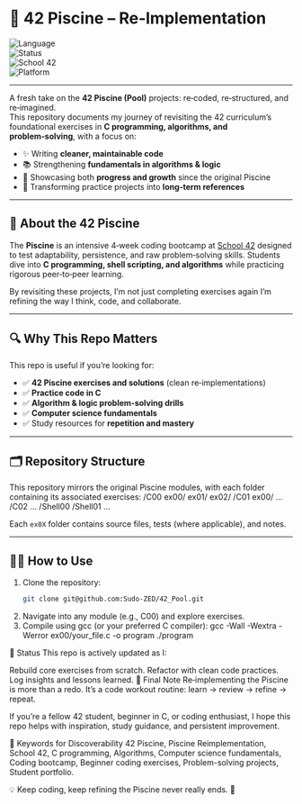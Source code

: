 # 🐚 42 Piscine – Re‑Implementation  

![Language](https://img.shields.io/badge/Language-C-blue.svg)  
![Status](https://img.shields.io/badge/Status-In%20Progress-yellow.svg)  
![School 42](https://img.shields.io/badge/42-Piscine-black.svg)  
![Platform](https://img.shields.io/badge/Platform-Linux%2FUnix-lightgrey.svg)  

---

A fresh take on the **42 Piscine (Pool)** projects: re‑coded, re‑structured, and re‑imagined.  
This repository documents my journey of revisiting the 42 curriculum’s foundational exercises in **C programming, algorithms, and problem‑solving**, with a focus on:  

- ✨ Writing **cleaner, maintainable code**  
- 📚 Strengthening **fundamentals in algorithms & logic**  
- 🚀 Showcasing both **progress and growth** since the original Piscine  
- 🔄 Transforming practice projects into **long‑term references**  

---

## 📖 About the 42 Piscine
The **Piscine** is an intensive 4‑week coding bootcamp at [School 42](https://42.fr) designed to test adaptability, persistence, and raw problem‑solving skills. Students dive into **C programming, shell scripting, and algorithms** while practicing rigorous peer‑to‑peer learning.  

By revisiting these projects, I’m not just completing exercises again I’m refining the way I think, code, and collaborate.  

---

## 🔍 Why This Repo Matters
This repo is useful if you’re looking for:  
- ✅ **42 Piscine exercises and solutions** (clean re‑implementations)  
- ✅ **Practice code in C**  
- ✅ **Algorithm & logic problem‑solving drills**  
- ✅ **Computer science fundamentals**  
- ✅ Study resources for **repetition and mastery**  

---

## 🗂️ Repository Structure
This repository mirrors the original Piscine modules, with each folder containing its associated exercises: 
/C00
   ex00/
   ex01/
   ex02/
/C01
   ex00/
   ...
/C02
   ...
/Shell00
/Shell01
...


Each `ex0X` folder contains source files, tests (where applicable), and notes.

---

## 🧑‍💻 How to Use
1. Clone the repository:  
   ```bash
   git clone git@github.com:Sudo-ZED/42_Pool.git
2. Navigate into any module (e.g., C00) and explore exercises.
3. Compile using gcc (or your preferred C compiler):
   gcc -Wall -Wextra -Werror ex00/your_file.c -o program
./program

🚧 Status
This repo is actively updated as I:

Rebuild core exercises from scratch.
Refactor with clean code practices.
Log insights and lessons learned.
🦇 Final Note
Re‑implementing the Piscine is more than a redo. It’s a code workout routine: learn → review → refine → repeat.

If you’re a fellow 42 student, beginner in C, or coding enthusiast, I hope this repo helps with inspiration, study guidance, and persistent improvement.

🚀 Keywords for Discoverability
42 Piscine, Piscine Reimplementation, School 42, C programming, Algorithms, Computer science fundamentals, Coding bootcamp, Beginner coding exercises, Problem-solving projects, Student portfolio.

💡 Keep coding, keep refining the Piscine never really ends. 🐬
